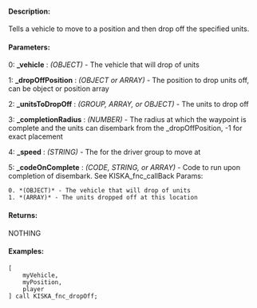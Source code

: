 #### Description:
Tells a vehicle to move to a position and then drop off the specified units.

#### Parameters:
0: **_vehicle** : *(OBJECT)* - The vehicle that will drop of units

1: **_dropOffPosition** : *(OBJECT or ARRAY)* - The position to drop units off, can be object or position array

2: **_unitsToDropOff** : *(GROUP, ARRAY, or OBJECT)* - The units to drop off

3: **_completionRadius** : *(NUMBER)* - The radius at which the waypoint is complete and the units can disembark from the _dropOffPosition, -1 for exact placement

4: **_speed** : *(STRING)* - The for the driver group to move at

5: **_codeOnComplete** : *(CODE, STRING, or ARRAY)* - Code to run upon completion of disembark. See KISKA_fnc_callBackParams:
    0. *(OBJECT)* - The vehicle that will drop of units
    1. *(ARRAY)* - The units dropped off at this location

#### Returns:
NOTHING

#### Examples:
```sqf
[
    myVehicle,
    myPosition,
    player
] call KISKA_fnc_dropOff;
```

